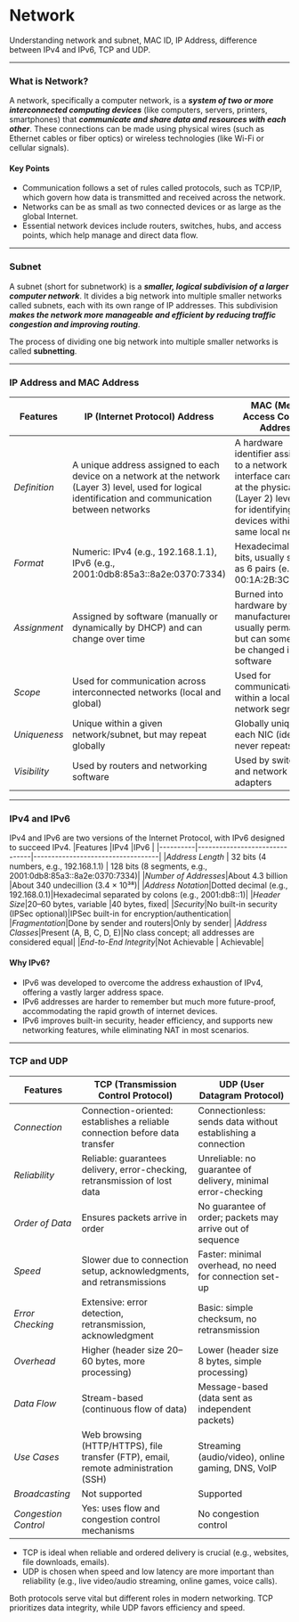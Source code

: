 # Network

Understanding network and subnet, MAC ID, IP Address, difference between IPv4 and IPv6, TCP and UDP.

-----
### What is Network?
A network, specifically a computer network, is a ***system of two or more interconnected computing devices*** (like computers, servers, printers, smartphones) that ***communicate and share data and resources with each other***. These connections can be made using physical wires (such as Ethernet cables or fiber optics) or wireless technologies (like Wi-Fi or cellular signals).
#### Key Points
- Communication follows a set of rules called protocols, such as TCP/IP, which govern how data is transmitted and received across the network.
- Networks can be as small as two connected devices or as large as the global Internet.
- Essential network devices include routers, switches, hubs, and access points, which help manage and direct data flow.
---
### Subnet
A subnet (short for subnetwork) is a ***smaller, logical subdivision of a larger computer network***. It divides a big network into multiple smaller networks called subnets, each with its own range of IP addresses. This subdivision ***makes the network more manageable and efficient by reducing traffic congestion and improving routing***.

The process of dividing one big network into multiple smaller networks is called **subnetting**.

---

### IP Address and MAC Address
|Features  |IP (Internet Protocol) Address |MAC (Media Access Control) Address |
|----------|-------------------------------|-----------------------------------|
|*Definition*|A unique address assigned to each device on a network at the network (Layer 3) level, used for logical identification and communication between networks|A hardware identifier assigned to a network interface card (NIC) at the physical (Layer 2) level, used for identifying devices within the same local network|
|*Format*|Numeric: IPv4 (e.g., 192.168.1.1), IPv6 (e.g., 2001:0db8:85a3::8a2e:0370:7334)|Hexadecimal: 48 bits, usually shown as 6 pairs (e.g., 00:1A:2B:3C:4D:5E)|
|*Assignment*|Assigned by software (manually or dynamically by DHCP) and can change over time|Burned into hardware by the manufacturer, usually permanent but can sometimes be changed in software|
|*Scope*|Used for communication across interconnected networks (local and global)|Used for communication within a local network segment|
|*Uniqueness*|Unique within a given network/subnet, but may repeat globally|Globally unique to each NIC (ideally never repeats)|
|*Visibility*|Used by routers and networking software|Used by switches and network adapters|

----
### IPv4 and IPv6
IPv4 and IPv6 are two versions of the Internet Protocol, with IPv6 designed to succeed IPv4.
|Features  |IPv4 |IPv6 |
|----------|-------------------------------|-----------------------------------|
|*Address Length* |	32 bits (4 numbers, e.g., 192.168.1.1) | 128 bits (8 segments, e.g., 2001:0db8:85a3::8a2e:0370:7334)|
|*Number of Addresses*|About 4.3 billion |About 340 undecillion (3.4 × 10³⁸)|
|*Address Notation*|Dotted decimal (e.g., 192.168.0.1)|Hexadecimal separated by colons (e.g., 2001:db8::1)|
|*Header Size*|20–60 bytes, variable |40 bytes, fixed|
|*Security*|No built-in security (IPSec optional)|IPSec built-in for encryption/authentication|
|*Fragmentation*|Done by sender and routers|Only by sender|
|*Address Classes*|Present (A, B, C, D, E)|No class concept; all addresses are considered equal|
|*End-to-End Integrity*|Not Achievable | Achievable|

#### Why IPv6?
- IPv6 was developed to overcome the address exhaustion of IPv4, offering a vastly larger address space.
- IPv6 addresses are harder to remember but much more future-proof, accommodating the rapid growth of internet devices.
- IPv6 improves built-in security, header efficiency, and supports new networking features, while eliminating NAT in most scenarios.

---
### TCP and UDP
|Features  |TCP (Transmission Control Protocol) |UDP (User Datagram Protocol) |
|----------|-------------------------------|-----------------------------------|
| *Connection*   | Connection-oriented: establishes a reliable connection before data transfer | Connectionless: sends data without establishing a connection |
| *Reliability*| Reliable: guarantees delivery, error-checking, retransmission of lost data | Unreliable: no guarantee of delivery, minimal error-checking |
| *Order of Data* | Ensures packets arrive in order                        | No guarantee of order; packets may arrive out of sequence |
| *Speed*| Slower due to connection setup, acknowledgments, and retransmissions | Faster: minimal overhead, no need for connection set-up  |
| *Error Checking*| Extensive: error detection, retransmission, acknowledgment | Basic: simple checksum, no retransmission              |
| *Overhead*| Higher (header size 20–60 bytes, more processing)     | Lower (header size 8 bytes, simple processing)           |
| *Data Flow*| Stream-based (continuous flow of data)                | Message-based (data sent as independent packets)         |
| *Use Cases*| Web browsing (HTTP/HTTPS), file transfer (FTP), email, remote administration (SSH) | Streaming (audio/video), online gaming, DNS, VoIP        |
| *Broadcasting*| Not supported| Supported|
| *Congestion Control*   | Yes: uses flow and congestion control mechanisms| No congestion control|


- TCP is ideal when reliable and ordered delivery is crucial (e.g., websites, file downloads, emails).
- UDP is chosen when speed and low latency are more important than reliability (e.g., live video/audio streaming, online games, voice calls).

Both protocols serve vital but different roles in modern networking. TCP prioritizes data integrity, while UDP favors efficiency and speed.
